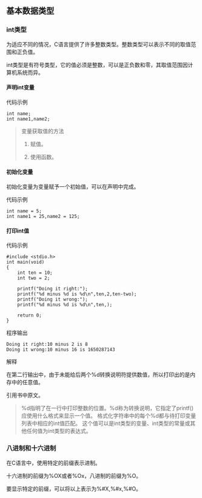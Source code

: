 ## 基本数据类型
### int类型
为适应不同的情况，C语言提供了许多整数类型。整数类型可以表示不同的取值范围和正负值。

int类型是有符号类型，它的值必须是整数，可以是正负数和零，其取值范围因计算机系统而异。

#### 声明int变量
代码示例

    int name;
    int name1,name2;
  
> 变量获取值的方法
> 
> 1. 赋值。
> 
> 2. 使用函数。

#### 初始化变量
初始化变量为变量赋予一个初始值，可以在声明中完成。

代码示例

    int name = 5;
    int name1 = 25,name2 = 125;
    
#### 打印int值
代码示例

    #include <stdio.h>
    int main(void)
    {
        int ten = 10;
        int two = 2;
        
        printf("Doing it right:");
        printf("%d minus %d is %d\n",ten,2,ten-two);
        printf("Doing it wrong:");
        printf("%d minus %d is %d\n",ten,);
        
        return 0;
    }    

程序输出

    Doing it right:10 minus 2 is 8
    Doing it wrong:10 minus 16 is 1650287143
    
解释

在第二行输出中，由于未能给后两个%d转换说明符提供数值，所以打印出的是内存中的任意值。

引用书中原文。

> %d指明了在一行中打印整数的位置。%d称为转换说明，它指定了printf()应使用什么格式来显示一个值。
> 格式化字符串中的每个%d都与待打印变量列表中相应的int值匹配。
> 这个值可以是int类型的变量、int类型的常量或其他任何值为int类型的表达式。

### 八进制和十六进制
在C语言中，使用特定的前缀表示进制。

十六进制的前缀为%OX或者%Ox，八进制的前缀为%O。

要显示特定的前缀，可以将以上表示为%#X,%#x,%#O。
